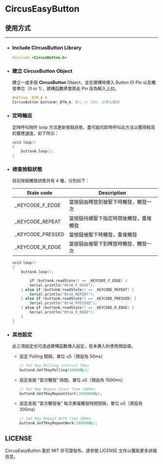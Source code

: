 # **CircusEasyButton**
## **使用方式**

---

* ### **Include CircusButton Library**

    ```cpp
    #include <CircusButton.h>
    ```

* ### 建立 **CircusButton** Object

    建立一或多個 **CircusButton** Object，並在建構時傳入 Button IO Pin 以及觸發準位（0 or 1），建構函數將會將此 Pin 設為輸入上拉。

    ```cpp
    #define _BTN_A 4
    CircusButton buttonA(_BTN_A, 0); // IO4, 低準位觸發
    ```

* ### **定時輪巡**

    定時呼叫物件 loop 方法更新按鈕狀態，盡可能的即時呼叫此方法以獲得較高的響應速度，如下所示：

    ```cpp
    void loop()
    {
        buttonA.loop();
    }
    ```

* ### 檢查按鈕狀態

    目前按鈕觸發狀態共有 4 種，分別如下：

    | State code | Description |
    | --- | --- |
    | _KEYCODE_F_EDGE | 當按鈕由釋放到被壓下時觸發，觸發一次 |
    | _KEYCODE_REPEAT | 當按鈕持續壓下指定時間後觸發，重複觸發 |
    | _KEYCODE_PRESSED | 當按鈕被壓下時觸發，重複觸發 |
    | _KEYCODE_R_EDGE | 當按鈕由被壓下到釋放時觸發，觸發一次 |

    ```cpp
    void loop()
    {
        buttonA.loop();

            if (buttonA.readState() == _KEYCODE_F_EDGE) {
            Serial.println("BtnA_F_EDGE");
        } else if (buttonA.readState() == _KEYCODE_REPEAT) {
            Serial.println("BtnA_REPEAT");
        } else if (buttonA.readState() == _KEYCODE_PRESSED) {
            Serial.println("BtnA_PRESSED");
        } else if (buttonA.readState() == _KEYCODE_R_EDGE) {
            Serial.println("BtnA_R_EDGE");
        }
    }
    ```

* ### 其他設定

    此三項設定也可透過建構函數傳入設定，若未傳入則使用預設值。

    - 設定 Polling 間隔，單位 uS（預設為 50ms）
        
        ```cpp
        // Set Key Polling interval 50ms
        buttonA.SetTKeyPolling(50000UL);
        ```
        
    - 設定長按 ”首次觸發” 時間，單位 uS（預設為 1000ms）
        
        ```cpp
        // Set Key Repeat Start Time 1000ms
        buttonA.SetTKeyRepeatStart(1000000UL);
        ```
        
    - 設定長按 ”首次觸發後” 每次重複觸發時間間隔，單位 uS（預設為 300ms）
        
        ```cpp
        // Set Key Repeat Work Time 300ms
        buttonA.SetTKeyRepeatWork(300000UL);
        ```
        

## LICENSE

CircusEasyButton 基於 MIT 許可證發布。請參閱 LICENSE 文件以獲取更多詳細信息。
